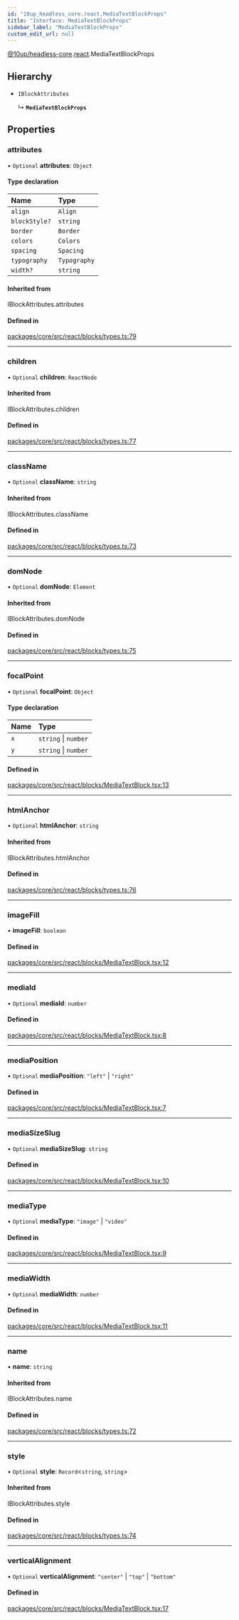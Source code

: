 ```yaml
---
id: "10up_headless_core.react.MediaTextBlockProps"
title: "Interface: MediaTextBlockProps"
sidebar_label: "MediaTextBlockProps"
custom_edit_url: null
---
```


[@10up/headless-core](../modules/10up_headless_core.md).[react](../namespaces/10up_headless_core.react.md).MediaTextBlockProps

## Hierarchy

- `IBlockAttributes`

  ↳ **`MediaTextBlockProps`**

## Properties

### attributes

• `Optional` **attributes**: `Object`

#### Type declaration

| Name | Type |
| :------ | :------ |
| `align` | `Align` |
| `blockStyle?` | `string` |
| `border` | `Border` |
| `colors` | `Colors` |
| `spacing` | `Spacing` |
| `typography` | `Typography` |
| `width?` | `string` |

#### Inherited from

IBlockAttributes.attributes

#### Defined in

[packages/core/src/react/blocks/types.ts:79](https://github.com/10up/headless/blob/32c3bf4/packages/core/src/react/blocks/types.ts#L79)

___

### children

• `Optional` **children**: `ReactNode`

#### Inherited from

IBlockAttributes.children

#### Defined in

[packages/core/src/react/blocks/types.ts:77](https://github.com/10up/headless/blob/32c3bf4/packages/core/src/react/blocks/types.ts#L77)

___

### className

• `Optional` **className**: `string`

#### Inherited from

IBlockAttributes.className

#### Defined in

[packages/core/src/react/blocks/types.ts:73](https://github.com/10up/headless/blob/32c3bf4/packages/core/src/react/blocks/types.ts#L73)

___

### domNode

• `Optional` **domNode**: `Element`

#### Inherited from

IBlockAttributes.domNode

#### Defined in

[packages/core/src/react/blocks/types.ts:75](https://github.com/10up/headless/blob/32c3bf4/packages/core/src/react/blocks/types.ts#L75)

___

### focalPoint

• `Optional` **focalPoint**: `Object`

#### Type declaration

| Name | Type |
| :------ | :------ |
| `x` | `string` \| `number` |
| `y` | `string` \| `number` |

#### Defined in

[packages/core/src/react/blocks/MediaTextBlock.tsx:13](https://github.com/10up/headless/blob/32c3bf4/packages/core/src/react/blocks/MediaTextBlock.tsx#L13)

___

### htmlAnchor

• `Optional` **htmlAnchor**: `string`

#### Inherited from

IBlockAttributes.htmlAnchor

#### Defined in

[packages/core/src/react/blocks/types.ts:76](https://github.com/10up/headless/blob/32c3bf4/packages/core/src/react/blocks/types.ts#L76)

___

### imageFill

• **imageFill**: `boolean`

#### Defined in

[packages/core/src/react/blocks/MediaTextBlock.tsx:12](https://github.com/10up/headless/blob/32c3bf4/packages/core/src/react/blocks/MediaTextBlock.tsx#L12)

___

### mediaId

• `Optional` **mediaId**: `number`

#### Defined in

[packages/core/src/react/blocks/MediaTextBlock.tsx:8](https://github.com/10up/headless/blob/32c3bf4/packages/core/src/react/blocks/MediaTextBlock.tsx#L8)

___

### mediaPosition

• `Optional` **mediaPosition**: ``"left"`` \| ``"right"``

#### Defined in

[packages/core/src/react/blocks/MediaTextBlock.tsx:7](https://github.com/10up/headless/blob/32c3bf4/packages/core/src/react/blocks/MediaTextBlock.tsx#L7)

___

### mediaSizeSlug

• `Optional` **mediaSizeSlug**: `string`

#### Defined in

[packages/core/src/react/blocks/MediaTextBlock.tsx:10](https://github.com/10up/headless/blob/32c3bf4/packages/core/src/react/blocks/MediaTextBlock.tsx#L10)

___

### mediaType

• `Optional` **mediaType**: ``"image"`` \| ``"video"``

#### Defined in

[packages/core/src/react/blocks/MediaTextBlock.tsx:9](https://github.com/10up/headless/blob/32c3bf4/packages/core/src/react/blocks/MediaTextBlock.tsx#L9)

___

### mediaWidth

• `Optional` **mediaWidth**: `number`

#### Defined in

[packages/core/src/react/blocks/MediaTextBlock.tsx:11](https://github.com/10up/headless/blob/32c3bf4/packages/core/src/react/blocks/MediaTextBlock.tsx#L11)

___

### name

• **name**: `string`

#### Inherited from

IBlockAttributes.name

#### Defined in

[packages/core/src/react/blocks/types.ts:72](https://github.com/10up/headless/blob/32c3bf4/packages/core/src/react/blocks/types.ts#L72)

___

### style

• `Optional` **style**: `Record`<`string`, `string`\>

#### Inherited from

IBlockAttributes.style

#### Defined in

[packages/core/src/react/blocks/types.ts:74](https://github.com/10up/headless/blob/32c3bf4/packages/core/src/react/blocks/types.ts#L74)

___

### verticalAlignment

• `Optional` **verticalAlignment**: ``"center"`` \| ``"top"`` \| ``"bottom"``

#### Defined in

[packages/core/src/react/blocks/MediaTextBlock.tsx:17](https://github.com/10up/headless/blob/32c3bf4/packages/core/src/react/blocks/MediaTextBlock.tsx#L17)
